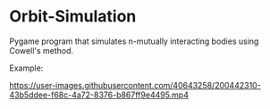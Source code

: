 # Orbit-Simulation
Pygame program that simulates n-mutually interacting bodies using Cowell's method.

Example:

https://user-images.githubusercontent.com/40643258/200442310-43b5ddee-f68c-4a72-8376-b867ff9e4495.mp4
